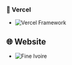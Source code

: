 

### 🚀 Vercel

- ![Vercel Framework](https://fine-ivoire.vercel.app/)


## 🌐 Website

- ![Fine Ivoire](https://fineivoire.com)





